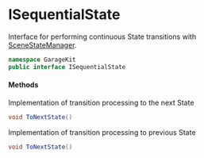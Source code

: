 # ISequentialState

Interface for performing continuous State transitions with [SceneStateManager](~/Scripts_en/Managers/SceneStateManager.md).

```csharp
namespace GarageKit
public interface ISequentialState
```

#### Methods

Implementation of transition processing to the next State
```csharp
void ToNextState()
```

Implementation of transition processing to previous State
```csharp
void ToNextState()
```